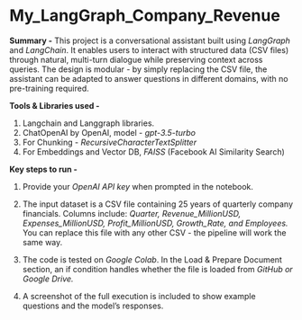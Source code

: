 # My_LangGraph_Company_Revenue
**Summary -**
This project is a conversational assistant built using _LangGraph_ and _LangChain_. It enables users to interact with structured data (CSV files) through natural, multi-turn dialogue while preserving context across queries. The design is modular - by simply replacing the CSV file, the assistant can be adapted to answer questions in different domains, with no pre-training required.

**Tools & Libraries used -**
1. Langchain and Langgraph libraries.
2. ChatOpenAI by OpenAI, model - _gpt-3.5-turbo_
3. For Chunking - _RecursiveCharacterTextSplitter_
4. For Embeddings and Vector DB, _FAISS_ (Facebook AI Similarity Search)

**Key steps to run -**
1. Provide your _OpenAI API key_ when prompted in the notebook.

2. The input dataset is a CSV file containing 25 years of quarterly company financials.
   Columns include: _Quarter, Revenue_MillionUSD, Expenses_MillionUSD, Profit_MillionUSD, Growth_Rate, and Employees._
   You can replace this file with any other CSV - the pipeline will work the same way.

3. The code is tested on _Google Colab_. In the Load & Prepare Document section, an if condition handles whether the file is loaded from _GitHub or Google Drive._

4. A screenshot of the full execution is included to show example questions and the model’s responses.
